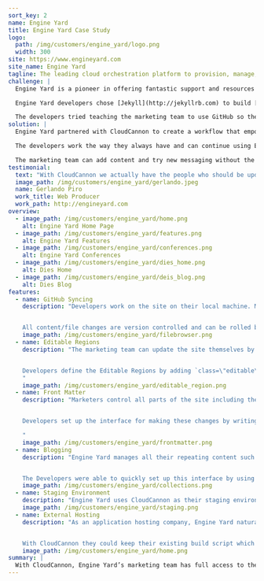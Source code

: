 ```yaml
---
sort_key: 2
name: Engine Yard
title: Engine Yard Case Study
logo:
  path: /img/customers/engine_yard/logo.png
  width: 300
site: https://www.engineyard.com
site_name: Engine Yard
tagline: The leading cloud orchestration platform to provision, manage, monitor and control applications.
challenge: |
  Engine Yard is a pioneer in offering fantastic support and resources to the developer community. To cut development and maintenance time on their sites they needed a flexible yet lightweight platform.

  Engine Yard developers chose [Jekyll](http://jekyllrb.com) to build [engineyard.com](https://www.engineyard.com) and [deis.com](http://deis.com/). This setup worked great for the developers. But when it came time for their non-technical marketing team to make content changes, there was a problem.

  The developers tried teaching the marketing team to use GitHub so they could edit source code but it was too difficult. So instead, content changes were emailed to developers. This was slow, frustrating and time consuming for everyone involved.
solution: |
  Engine Yard partnered with CloudCannon to create a workflow that empowers the marketing team to update content themselves.

  The developers work the way they always have and can continue using Engine Yard for  hosting. With CloudCannon, content changes are almost entirely taken off the developers plate.

  The marketing team can add content and try new messaging without the help of a developer.
testimonial:
  text: "With CloudCannon we actually have the people who should be updating the site and should be updating content actually using it."
  image_path: /img/customers/engine_yard/gerlando.jpeg
  name: Gerlando Piro
  work_title: Web Producer
  work_path: http://engineyard.com
overview:
  - image_path: /img/customers/engine_yard/home.png
    alt: Engine Yard Home Page
  - image_path: /img/customers/engine_yard/features.png
    alt: Engine Yard Features
  - image_path: /img/customers/engine_yard/conferences.png
    alt: Engine Yard Conferences
  - image_path: /img/customers/engine_yard/dies_home.png
    alt: Dies Home
  - image_path: /img/customers/engine_yard/deis_blog.png
    alt: Dies Blog
features:
  - name: GitHub Syncing
    description: "Developers work on the site on their local machine. Marketers update in CloudCannon. Everything stays in sync through GitHub.


    All content/file changes are version controlled and can be rolled back at any time."
    image_path: /img/customers/engine_yard/filebrowser.png
  - name: Editable Regions
    description: "The marketing team can update the site themselves by clicking on text to start writing content.


    Developers define the Editable Regions by adding `class=\"editable\"` to elements in the HTML.
    "
    image_path: /img/customers/engine_yard/editable_region.png
  - name: Front Matter
    description: "Marketers control all parts of the site including the page title and event tracking.


    Developers set up the interface for making these changes by writing simple [Front Matter](https://docs.cloudcannon.com/editing/front-matter/).

    "
    image_path: /img/customers/engine_yard/frontmatter.png
  - name: Blogging
    description: "Engine Yard manages all their repeating content such as case studies, press releases and news using a blog.


    The Developers were able to quickly set up this interface by using [Jekyll blogging](https://docs.cloudcannon.com/editing/blogging/)."
    image_path: /img/customers/engine_yard/collections.png
  - name: Staging Environment
    description: "Engine Yard uses CloudCannon as their staging environment. This has reduced the number of servers they need to maintain and simplified their deployment process."
    image_path: /img/customers/engine_yard/staging.png
  - name: External Hosting
    description: "As an application hosting company, Engine Yard naturally wanted to use their own servers to host their sites.


    With CloudCannon they could keep their existing build script which pulls in the source files from GitHub."
    image_path: /img/customers/engine_yard/home.png
summary: |
  With CloudCannon, Engine Yard’s marketing team has full access to the content on their sites. Developers no longer make time consuming content changes. Engine Yard has also reduced the number of servers they’re using.
---
```


